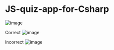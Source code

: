 # JS-quiz-app-for-Csharp
![image](https://github.com/Umitt96/JS-quiz-app-for-Csharp/assets/55894059/1c002a8e-30ca-4567-aa8f-fdfc982eea76)

Correct
![image](https://github.com/Umitt96/JS-quiz-app-for-Csharp/assets/55894059/deb7ec38-f6a9-4abd-a86b-c9c2a5d0e4e1)


Incorrect
![image](https://github.com/Umitt96/JS-quiz-app-for-Csharp/assets/55894059/881a9458-d16b-4420-9f5f-685efb012280)

